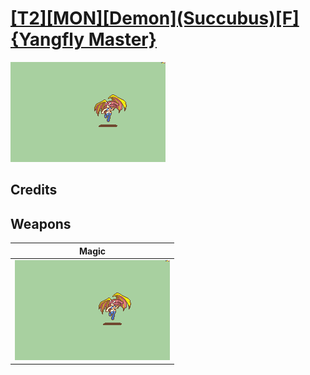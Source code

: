 # [\[T2\]\[MON\]\[Demon\]\(Succubus\)\[F\]{Yangfly Master}](../%5BT2%5D%5BMON%5D%5BDemon%5D(Succubus)%5BF%5D%7BYangfly%20Master%7D)

<img src="./6.%20Magic/Magic_000.png" alt="[T2][MON][Demon](Succubus)[F]{Yangfly Master} standing" />

## Credits



## Weapons


|Magic |
|  :---: |
| <img alt="Magic animation" src="./6.%20Magic/Magic.gif" /> |
